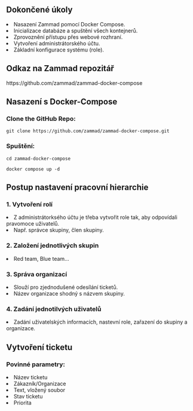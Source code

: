 <h2>Dokončené úkoly</h2>  
<li>Nasazení Zammad pomocí Docker Compose.</li>
<li>Inicializace databáze a spuštění všech kontejnerů.</li>
<li>Zprovoznění přístupu přes webové rozhraní.</li>  
<li>Vytvoření administrátorského účtu.</li>  
<li>Základní konfigurace systému (role).</li>

<h2>Odkaz na Zammad repozitář</h2>
<p>https://github.com/zammad/zammad-docker-compose</p>

<h2>Nasazení s Docker-Compose</h2>
<h3>Clone the GitHub Repo:</h3>
<code>git clone https://github.com/zammad/zammad-docker-compose.git</code>
<h3>Spuštění:</h3>
<code>cd zammad-docker-compose</code>

<code>docker compose up -d</code>

<h2>Postup nastavení pracovní hierarchie</h2>
<h3>1. Vytvoření rolí </h3>
<li>Z administrátorksého účtu je třeba vytvořit role tak, aby odpovídali pravomoce uživatelů.</li>
<li>Např. správce skupiny, člen skupiny.</li>
<h3>2. Založení jednotlivých skupin</h3>
<li>Red team, Blue team...</li>
<h3>3. Správa organizací</h3>
<li>Slouží pro zjednodušené odesílání ticketů.</li>
<li>Název organizace shodný s názvem skupiny.</li>
<h3>4. Zadání jednotilvých uživatelů</h3>
<li>Zadání uživatelských informacích, nastevní role, zařazení do skupiny a organizace.</li>

<h2>Vytvoření ticketu</h2>
<h3>Povinné parametry:</h3>
<li>Název ticketu</li>
<li>Zákazník/Organizace</li>
<li>Text, vložený soubor</li>
<li>Stav ticketu</li>
<li>Priorita</li>
